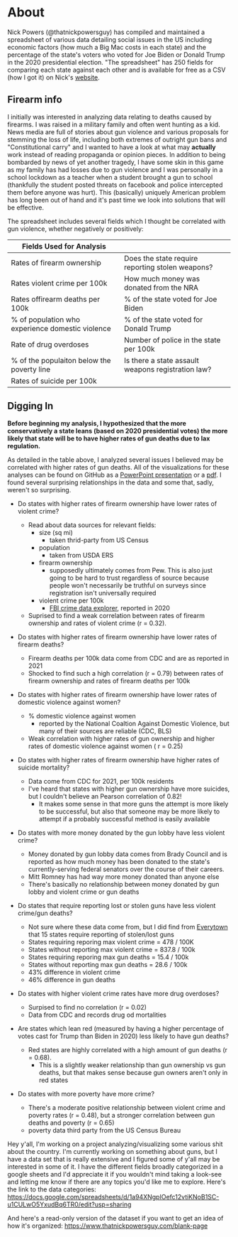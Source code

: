 # About

Nick Powers (@thatnickpowersguy) has compiled and maintained a spreadsheet of various data detailing social issues in the US including economic factors (how much a Big Mac costs in each state) and the percentage of the state's voters who voted for Joe Biden or Donald Trump in the 2020 presidential election. "The spreadsheet" has 250 fields for comparing each state against each other and is available for free as a CSV (how I got it) on Nick's [website]( https://www.thatnickpowersguy.com/).

## Firearm info

I initially was interested in analyzing data relating to deaths caused by firearms. I was raised in a military family and often went hunting as a kid. News media are full of stories about gun violence and various proposals for stemming the loss of life, including both extremes of outright gun bans and "Constitutional carry" and I wanted to have a look at what may **actually** work instead of reading propaganda or opinion pieces. In addition to being bombarded by news of yet another tragedy, I have some skin in this game as my family has had losses due to gun violence and I was personally in a school lockdown as a teacher when a student brought a gun to school (thankfully the student posted threats on facebook and police intercepted them before anyone was hurt). This (basically) uniquely American problem has long been out of hand and it's past time we look into solutions that will be effective.

The spreadsheet includes several fields which I thought be correlated with gun violence, whether negatively or positively:

| Fields Used for Analysis |     |
| ------------------------ | --- |
| Rates of firearm ownership | Does the state require reporting stolen weapons? |
| Rates violent crime per 100k | How much money was donated from the NRA |
| Rates offirearm deaths per 100k | % of the state voted for Joe Biden |
| % of population who experience domestic violence | % of the state voted for Donald Trump |
| Rate of drug overdoses | Number of police in the state per 100k |
| % of the populaiton below the poverty line | Is there a state assault weapons registration law? |
| Rates of suicide per 100k |

## Digging In

**Before beginning my analysis, I hypothesized that the more conservatively a state leans (based on 2020 presidential votes) the more likely that state will be to have higher rates of gun deaths due to lax regulation.**

As detailed in the table above, I analyzed several issues I believed may be correlated with higher rates of gun deaths. All of the visualizations for these analyses can be found on GitHub as a [PowerPoint presentation](https://github.com/jeremyraby/nickPowersTikTok/blob/main/firearmDeaths.pptx) or a [pdf](https://github.com/jeremyraby/nickPowersTikTok/blob/main/firearmDeaths.pdf). I found several surprising relationships in the data and some that, sadly, weren't so surprising.

- Do states with higher rates of firearm ownership have lower rates of violent crime?
  - Read about data sources for relevant fields:
    - size (sq mi)
      - taken thrid-party from US Census
    - population
      - taken from USDA ERS
    - firearm ownership
      - supposedly ultimately comes from Pew. This is also just going to be hard to trust regardless of source because people won't necessarily be truthful on surveys since registration isn't universally required
    - violent crime per 100k
      - [FBI crime data explorer](https://cde.ucr.cjis.gov/LATEST/webapp/#/pages/explorer/crime/crime-trend), reported in 2020
  - Suprised to find a weak correlation between rates of firearm ownership and rates of violent crime (r = 0.32).

- Do states with higher rates of firearm ownership have lower rates of firearm deaths?
  - Firearm deaths per 100k data come from CDC and are as reported in 2021
  - Shocked to find such a high correlation (r = 0.79) between rates of firearm ownership and rates of firearm deaths per 100k

- Do states with higher rates of firearm ownership have lower rates of domestic violence against women?
  - % domestic violence against women
    - reported by the National Coaltion Against Domestic Violence, but many of their sources are reliable (CDC, BLS)
  - Weak correlation with higher rates of gun ownership and higher rates of domestic violence against women ( r = 0.25)

- Do states with higher rates of firearm ownership have higher rates of suicide mortality?
  - Data come from CDC for 2021, per 100k residents
  - I've heard that states with higher gun ownership have more suicides, but I couldn't believe an Pearson correlation of 0.82!
    - It makes some sense in that more guns the attempt is more likely to be successful, but also that someone may be more likely to attempt if a probably successful method is easily available

- Do states with more money donated by the gun lobby have less violent crime?
  - Money donated by gun lobby data comes from Brady Council and is reported as how much money has been donated to the state's currently-serving federal senators over the course of their careers.
  - Mitt Romney has had way more money donated than anyone else
  - There's basically no relationship between money donated by gun lobby and violent crime or gun deaths

- Do states that require reporting lost or stolen guns have less violent crime/gun deaths?
  - Not sure where these data come from, but I did find from [Everytown](https://everytownresearch.org/rankings/law/lost-and-stolen-reporting/) that 15 states require reporting of stolen/lost guns
  - States requiring reporing max violent crime = 478 / 100K
  - States without reporting max violent crime = 837.8 / 100k
  - States requiring reporing max gun deaths = 15.4 / 100k
  - States without reporting max gun deaths = 28.6 / 100k
  - 43% difference in violent crime
  - 46% difference in gun deaths

- Do states with higher violent crime rates have more drug overdoses?
  - Surpised to find no correlation (r = 0.02)
  - Data from CDC and records drug od mortalities

- Are states which lean red (measured by having a higher percentage of votes cast for Trump than Biden in 2020) less likely to have gun deaths?
  - Red states are highly correlated with a high amount of gun deaths (r = 0.68).
    - This is a slightly weaker relationship than gun ownership vs gun deaths, but that makes sense because gun owners aren't only in red states

- Do states with more poverty have more crime?
  - There's a moderate positive relationship between violent crime and poverty rates (r = 0.48), but a stronger correlation between gun deaths and poverty (r = 0.65)
  - poverty data third party from the US Census Bureau


Hey y'all, I'm working on a project analyzing/visualizing some various shit about the country. I'm currently working on something about guns, but I have a data set that is really extensive and I figured some of y'all may be interested in some of it. I have the different fields broadly categorized in a google sheets and I'd appreciate it if you wouldn't mind taking a look-see and letting me know if there are any topics you'd like me to explore. Here's the link to the data categories: https://docs.google.com/spreadsheets/d/1a94XNgpIOefc12vtiKNoB1SC-u1CULwO5YxudBq6TR0/edit?usp=sharing

And here's a read-only version of the dataset if you want to get an idea of how it's organized: https://www.thatnickpowersguy.com/blank-page